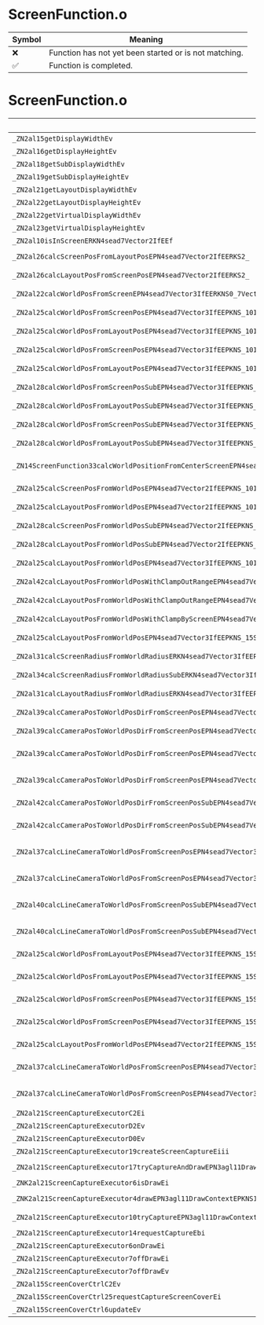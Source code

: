 # ScreenFunction.o
| Symbol | Meaning 
| ------------- | ------------- 
| :x: | Function has not yet been started or is not matching. 
| :white_check_mark: | Function is completed. 


# ScreenFunction.o
| Symbol (Demangled) | Symbol (Mangled) | Decompiled? |
| ------------- |  ------------- | ------------- |
| `_ZN2al15getDisplayWidthEv` | `al::getDisplayWidth(void)` | :white_check_mark: |
| `_ZN2al16getDisplayHeightEv` | `al::getDisplayHeight(void)` | :white_check_mark: |
| `_ZN2al18getSubDisplayWidthEv` | `al::getSubDisplayWidth(void)` | :white_check_mark: |
| `_ZN2al19getSubDisplayHeightEv` | `al::getSubDisplayHeight(void)` | :white_check_mark: |
| `_ZN2al21getLayoutDisplayWidthEv` | `al::getLayoutDisplayWidth(void)` | :white_check_mark: |
| `_ZN2al22getLayoutDisplayHeightEv` | `al::getLayoutDisplayHeight(void)` | :white_check_mark: |
| `_ZN2al22getVirtualDisplayWidthEv` | `al::getVirtualDisplayWidth(void)` | :white_check_mark: |
| `_ZN2al23getVirtualDisplayHeightEv` | `al::getVirtualDisplayHeight(void)` | :white_check_mark: |
| `_ZN2al10isInScreenERKN4sead7Vector2IfEEf` | `al::isInScreen(sead::Vector2<float> const&,float)` | :white_check_mark: |
| `_ZN2al26calcScreenPosFromLayoutPosEPN4sead7Vector2IfEERKS2_` | `al::calcScreenPosFromLayoutPos(sead::Vector2<float> *,sead::Vector2<float> const&)` | :white_check_mark: |
| `_ZN2al26calcLayoutPosFromScreenPosEPN4sead7Vector2IfEERKS2_` | `al::calcLayoutPosFromScreenPos(sead::Vector2<float> *,sead::Vector2<float> const&)` | :white_check_mark: |
| `_ZN2al22calcWorldPosFromScreenEPN4sead7Vector3IfEERKNS0_7Vector2IfEERKNS0_8Matrix34IfEEf` | `al::calcWorldPosFromScreen(sead::Vector3<float> *,sead::Vector2<float> const&,sead::Matrix34<float> const&,float)` | :white_check_mark: |
| `_ZN2al25calcWorldPosFromScreenPosEPN4sead7Vector3IfEEPKNS_10IUseCameraERKNS0_7Vector2IfEEf` | `al::calcWorldPosFromScreenPos(sead::Vector3<float> *,al::IUseCamera const*,sead::Vector2<float> const&,float)` | :white_check_mark: |
| `_ZN2al25calcWorldPosFromLayoutPosEPN4sead7Vector3IfEEPKNS_10IUseCameraERKNS0_7Vector2IfEEf` | `al::calcWorldPosFromLayoutPos(sead::Vector3<float> *,al::IUseCamera const*,sead::Vector2<float> const&,float)` | :white_check_mark: |
| `_ZN2al25calcWorldPosFromScreenPosEPN4sead7Vector3IfEEPKNS_10IUseCameraERKNS0_7Vector2IfEERKS2_` | `al::calcWorldPosFromScreenPos(sead::Vector3<float> *,al::IUseCamera const*,sead::Vector2<float> const&,sead::Vector3<float> const&)` | :white_check_mark: |
| `_ZN2al25calcWorldPosFromLayoutPosEPN4sead7Vector3IfEEPKNS_10IUseCameraERKNS0_7Vector2IfEERKS2_` | `al::calcWorldPosFromLayoutPos(sead::Vector3<float> *,al::IUseCamera const*,sead::Vector2<float> const&,sead::Vector3<float> const&)` | :white_check_mark: |
| `_ZN2al28calcWorldPosFromScreenPosSubEPN4sead7Vector3IfEEPKNS_10IUseCameraERKNS0_7Vector2IfEEf` | `al::calcWorldPosFromScreenPosSub(sead::Vector3<float> *,al::IUseCamera const*,sead::Vector2<float> const&,float)` | :white_check_mark: |
| `_ZN2al28calcWorldPosFromLayoutPosSubEPN4sead7Vector3IfEEPKNS_10IUseCameraERKNS0_7Vector2IfEEf` | `al::calcWorldPosFromLayoutPosSub(sead::Vector3<float> *,al::IUseCamera const*,sead::Vector2<float> const&,float)` | :white_check_mark: |
| `_ZN2al28calcWorldPosFromScreenPosSubEPN4sead7Vector3IfEEPKNS_10IUseCameraERKNS0_7Vector2IfEERKS2_` | `al::calcWorldPosFromScreenPosSub(sead::Vector3<float> *,al::IUseCamera const*,sead::Vector2<float> const&,sead::Vector3<float> const&)` | :white_check_mark: |
| `_ZN2al28calcWorldPosFromLayoutPosSubEPN4sead7Vector3IfEEPKNS_10IUseCameraERKNS0_7Vector2IfEERKS2_` | `al::calcWorldPosFromLayoutPosSub(sead::Vector3<float> *,al::IUseCamera const*,sead::Vector2<float> const&,sead::Vector3<float> const&)` | :white_check_mark: |
| `_ZN14ScreenFunction33calcWorldPositionFromCenterScreenEPN4sead7Vector3IfEERKNS0_7Vector2IfEERKS2_RKNS0_6CameraERKNS0_10ProjectionERKNS0_8ViewportE` | `ScreenFunction::calcWorldPositionFromCenterScreen(sead::Vector3<float> *,sead::Vector2<float> const&,sead::Vector3<float> const&,sead::Camera const&,sead::Projection const&,sead::Viewport const&)` | :white_check_mark: |
| `_ZN2al25calcScreenPosFromWorldPosEPN4sead7Vector2IfEEPKNS_10IUseCameraERKNS0_7Vector3IfEE` | `al::calcScreenPosFromWorldPos(sead::Vector2<float> *,al::IUseCamera const*,sead::Vector3<float> const&)` | :white_check_mark: |
| `_ZN2al25calcLayoutPosFromWorldPosEPN4sead7Vector2IfEEPKNS_10IUseCameraERKNS0_7Vector3IfEE` | `al::calcLayoutPosFromWorldPos(sead::Vector2<float> *,al::IUseCamera const*,sead::Vector3<float> const&)` | :white_check_mark: |
| `_ZN2al28calcScreenPosFromWorldPosSubEPN4sead7Vector2IfEEPKNS_10IUseCameraERKNS0_7Vector3IfEE` | `al::calcScreenPosFromWorldPosSub(sead::Vector2<float> *,al::IUseCamera const*,sead::Vector3<float> const&)` | :white_check_mark: |
| `_ZN2al28calcLayoutPosFromWorldPosSubEPN4sead7Vector2IfEEPKNS_10IUseCameraERKNS0_7Vector3IfEE` | `al::calcLayoutPosFromWorldPosSub(sead::Vector2<float> *,al::IUseCamera const*,sead::Vector3<float> const&)` | :white_check_mark: |
| `_ZN2al25calcLayoutPosFromWorldPosEPN4sead7Vector3IfEEPKNS_10IUseCameraERKS2_` | `al::calcLayoutPosFromWorldPos(sead::Vector3<float> *,al::IUseCamera const*,sead::Vector3<float> const&)` | :white_check_mark: |
| `_ZN2al42calcLayoutPosFromWorldPosWithClampOutRangeEPN4sead7Vector3IfEEPKNS_10IUseCameraERKS2_fi` | `al::calcLayoutPosFromWorldPosWithClampOutRange(sead::Vector3<float> *,al::IUseCamera const*,sead::Vector3<float> const&,float,int)` | :white_check_mark: |
| `_ZN2al42calcLayoutPosFromWorldPosWithClampOutRangeEPN4sead7Vector3IfEEPKNS_15SceneCameraInfoERKS2_fi` | `al::calcLayoutPosFromWorldPosWithClampOutRange(sead::Vector3<float> *,al::SceneCameraInfo const*,sead::Vector3<float> const&,float,int)` | :white_check_mark: |
| `_ZN2al42calcLayoutPosFromWorldPosWithClampByScreenEPN4sead7Vector3IfEEPKNS_10IUseCameraERKS2_` | `al::calcLayoutPosFromWorldPosWithClampByScreen(sead::Vector3<float> *,al::IUseCamera const*,sead::Vector3<float> const&)` | :white_check_mark: |
| `_ZN2al25calcLayoutPosFromWorldPosEPN4sead7Vector3IfEEPKNS_15SceneCameraInfoERKS2_i` | `al::calcLayoutPosFromWorldPos(sead::Vector3<float> *,al::SceneCameraInfo const*,sead::Vector3<float> const&,int)` | :white_check_mark: |
| `_ZN2al31calcScreenRadiusFromWorldRadiusERKN4sead7Vector3IfEEPKNS_10IUseCameraEf` | `al::calcScreenRadiusFromWorldRadius(sead::Vector3<float> const&,al::IUseCamera const*,float)` | :white_check_mark: |
| `_ZN2al34calcScreenRadiusFromWorldRadiusSubERKN4sead7Vector3IfEEPKNS_10IUseCameraEf` | `al::calcScreenRadiusFromWorldRadiusSub(sead::Vector3<float> const&,al::IUseCamera const*,float)` | :white_check_mark: |
| `_ZN2al31calcLayoutRadiusFromWorldRadiusERKN4sead7Vector3IfEEPKNS_10IUseCameraEf` | `al::calcLayoutRadiusFromWorldRadius(sead::Vector3<float> const&,al::IUseCamera const*,float)` | :white_check_mark: |
| `_ZN2al39calcCameraPosToWorldPosDirFromScreenPosEPN4sead7Vector3IfEEPKNS_10IUseCameraERKNS0_7Vector2IfEEf` | `al::calcCameraPosToWorldPosDirFromScreenPos(sead::Vector3<float> *,al::IUseCamera const*,sead::Vector2<float> const&,float)` | :white_check_mark: |
| `_ZN2al39calcCameraPosToWorldPosDirFromScreenPosEPN4sead7Vector3IfEEPKNS_15SceneCameraInfoERKNS0_7Vector2IfEEfi` | `al::calcCameraPosToWorldPosDirFromScreenPos(sead::Vector3<float> *,al::SceneCameraInfo const*,sead::Vector2<float> const&,float,int)` | :white_check_mark: |
| `_ZN2al39calcCameraPosToWorldPosDirFromScreenPosEPN4sead7Vector3IfEEPKNS_10IUseCameraERKNS0_7Vector2IfEERKS2_` | `al::calcCameraPosToWorldPosDirFromScreenPos(sead::Vector3<float> *,al::IUseCamera const*,sead::Vector2<float> const&,sead::Vector3<float> const&)` | :white_check_mark: |
| `_ZN2al39calcCameraPosToWorldPosDirFromScreenPosEPN4sead7Vector3IfEEPKNS_15SceneCameraInfoERKNS0_7Vector2IfEERKS2_i` | `al::calcCameraPosToWorldPosDirFromScreenPos(sead::Vector3<float> *,al::SceneCameraInfo const*,sead::Vector2<float> const&,sead::Vector3<float> const&,int)` | :white_check_mark: |
| `_ZN2al42calcCameraPosToWorldPosDirFromScreenPosSubEPN4sead7Vector3IfEEPKNS_10IUseCameraERKNS0_7Vector2IfEEf` | `al::calcCameraPosToWorldPosDirFromScreenPosSub(sead::Vector3<float> *,al::IUseCamera const*,sead::Vector2<float> const&,float)` | :white_check_mark: |
| `_ZN2al42calcCameraPosToWorldPosDirFromScreenPosSubEPN4sead7Vector3IfEEPKNS_10IUseCameraERKNS0_7Vector2IfEERKS2_` | `al::calcCameraPosToWorldPosDirFromScreenPosSub(sead::Vector3<float> *,al::IUseCamera const*,sead::Vector2<float> const&,sead::Vector3<float> const&)` | :white_check_mark: |
| `_ZN2al37calcLineCameraToWorldPosFromScreenPosEPN4sead7Vector3IfEES3_PKNS_10IUseCameraERKNS0_7Vector2IfEEff` | `al::calcLineCameraToWorldPosFromScreenPos(sead::Vector3<float> *,sead::Vector3<float> *,al::IUseCamera const*,sead::Vector2<float> const&,float,float)` | :white_check_mark: |
| `_ZN2al37calcLineCameraToWorldPosFromScreenPosEPN4sead7Vector3IfEES3_PKNS_10IUseCameraERKNS0_7Vector2IfEE` | `al::calcLineCameraToWorldPosFromScreenPos(sead::Vector3<float> *,sead::Vector3<float> *,al::IUseCamera const*,sead::Vector2<float> const&)` | :white_check_mark: |
| `_ZN2al40calcLineCameraToWorldPosFromScreenPosSubEPN4sead7Vector3IfEES3_PKNS_10IUseCameraERKNS0_7Vector2IfEEff` | `al::calcLineCameraToWorldPosFromScreenPosSub(sead::Vector3<float> *,sead::Vector3<float> *,al::IUseCamera const*,sead::Vector2<float> const&,float,float)` | :white_check_mark: |
| `_ZN2al40calcLineCameraToWorldPosFromScreenPosSubEPN4sead7Vector3IfEES3_PKNS_10IUseCameraERKNS0_7Vector2IfEE` | `al::calcLineCameraToWorldPosFromScreenPosSub(sead::Vector3<float> *,sead::Vector3<float> *,al::IUseCamera const*,sead::Vector2<float> const&)` | :white_check_mark: |
| `_ZN2al25calcWorldPosFromLayoutPosEPN4sead7Vector3IfEEPKNS_15SceneCameraInfoERKNS0_7Vector2IfEEfi` | `al::calcWorldPosFromLayoutPos(sead::Vector3<float> *,al::SceneCameraInfo const*,sead::Vector2<float> const&,float,int)` | :white_check_mark: |
| `_ZN2al25calcWorldPosFromLayoutPosEPN4sead7Vector3IfEEPKNS_15SceneCameraInfoERKNS0_7Vector2IfEERKS2_i` | `al::calcWorldPosFromLayoutPos(sead::Vector3<float> *,al::SceneCameraInfo const*,sead::Vector2<float> const&,sead::Vector3<float> const&,int)` | :white_check_mark: |
| `_ZN2al25calcWorldPosFromScreenPosEPN4sead7Vector3IfEEPKNS_15SceneCameraInfoERKNS0_7Vector2IfEEfi` | `al::calcWorldPosFromScreenPos(sead::Vector3<float> *,al::SceneCameraInfo const*,sead::Vector2<float> const&,float,int)` | :white_check_mark: |
| `_ZN2al25calcWorldPosFromScreenPosEPN4sead7Vector3IfEEPKNS_15SceneCameraInfoERKNS0_7Vector2IfEERKS2_i` | `al::calcWorldPosFromScreenPos(sead::Vector3<float> *,al::SceneCameraInfo const*,sead::Vector2<float> const&,sead::Vector3<float> const&,int)` | :white_check_mark: |
| `_ZN2al25calcLayoutPosFromWorldPosEPN4sead7Vector2IfEEPKNS_15SceneCameraInfoERKNS0_7Vector3IfEEi` | `al::calcLayoutPosFromWorldPos(sead::Vector2<float> *,al::SceneCameraInfo const*,sead::Vector3<float> const&,int)` | :white_check_mark: |
| `_ZN2al37calcLineCameraToWorldPosFromScreenPosEPN4sead7Vector3IfEES3_PKNS_15SceneCameraInfoERKNS0_7Vector2IfEEffi` | `al::calcLineCameraToWorldPosFromScreenPos(sead::Vector3<float> *,sead::Vector3<float> *,al::SceneCameraInfo const*,sead::Vector2<float> const&,float,float,int)` | :white_check_mark: |
| `_ZN2al37calcLineCameraToWorldPosFromScreenPosEPN4sead7Vector3IfEES3_PKNS_15SceneCameraInfoERKNS0_7Vector2IfEEi` | `al::calcLineCameraToWorldPosFromScreenPos(sead::Vector3<float> *,sead::Vector3<float> *,al::SceneCameraInfo const*,sead::Vector2<float> const&,int)` | :white_check_mark: |
| `_ZN2al21ScreenCaptureExecutorC2Ei` | `al::ScreenCaptureExecutor::ScreenCaptureExecutor(int)` | :white_check_mark: |
| `_ZN2al21ScreenCaptureExecutorD2Ev` | `al::ScreenCaptureExecutor::~ScreenCaptureExecutor()` | :white_check_mark: |
| `_ZN2al21ScreenCaptureExecutorD0Ev` | `al::ScreenCaptureExecutor::~ScreenCaptureExecutor()` | :white_check_mark: |
| `_ZN2al21ScreenCaptureExecutor19createScreenCaptureEiii` | `al::ScreenCaptureExecutor::createScreenCapture(int,int,int)` | :white_check_mark: |
| `_ZN2al21ScreenCaptureExecutor17tryCaptureAndDrawEPN3agl11DrawContextEPKNS1_12RenderBufferEi` | `al::ScreenCaptureExecutor::tryCaptureAndDraw(agl::DrawContext *,agl::RenderBuffer const*,int)` | :white_check_mark: |
| `_ZNK2al21ScreenCaptureExecutor6isDrawEi` | `al::ScreenCaptureExecutor::isDraw(int)const` | :white_check_mark: |
| `_ZNK2al21ScreenCaptureExecutor4drawEPN3agl11DrawContextEPKNS1_12RenderBufferEi` | `al::ScreenCaptureExecutor::draw(agl::DrawContext *,agl::RenderBuffer const*,int)const` | :white_check_mark: |
| `_ZN2al21ScreenCaptureExecutor10tryCaptureEPN3agl11DrawContextEPKNS1_12RenderBufferEi` | `al::ScreenCaptureExecutor::tryCapture(agl::DrawContext *,agl::RenderBuffer const*,int)` | :white_check_mark: |
| `_ZN2al21ScreenCaptureExecutor14requestCaptureEbi` | `al::ScreenCaptureExecutor::requestCapture(bool,int)` | :white_check_mark: |
| `_ZN2al21ScreenCaptureExecutor6onDrawEi` | `al::ScreenCaptureExecutor::onDraw(int)` | :white_check_mark: |
| `_ZN2al21ScreenCaptureExecutor7offDrawEi` | `al::ScreenCaptureExecutor::offDraw(int)` | :white_check_mark: |
| `_ZN2al21ScreenCaptureExecutor7offDrawEv` | `al::ScreenCaptureExecutor::offDraw(void)` | :white_check_mark: |
| `_ZN2al15ScreenCoverCtrlC2Ev` | `al::ScreenCoverCtrl::ScreenCoverCtrl(void)` | :white_check_mark: |
| `_ZN2al15ScreenCoverCtrl25requestCaptureScreenCoverEi` | `al::ScreenCoverCtrl::requestCaptureScreenCover(int)` | :white_check_mark: |
| `_ZN2al15ScreenCoverCtrl6updateEv` | `al::ScreenCoverCtrl::update(void)` | :white_check_mark: |
